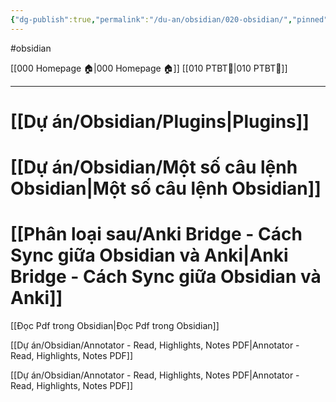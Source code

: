 ```yaml
---
{"dg-publish":true,"permalink":"/du-an/obsidian/020-obsidian/","pinned":true}
---
```


#obsidian

[[000 Homepage 🏠\|000 Homepage 🏠]]
[[010 PTBT🧐\|010 PTBT🧐]]
___
# [[Dự án/Obsidian/Plugins\|Plugins]]

# [[Dự án/Obsidian/Một số câu lệnh Obsidian\|Một số câu lệnh Obsidian]]

# [[Phân loại sau/Anki Bridge - Cách Sync giữa Obsidian và Anki\|Anki Bridge - Cách Sync giữa Obsidian và Anki]]



[[Đọc Pdf trong Obsidian\|Đọc Pdf trong Obsidian]]

[[Dự án/Obsidian/Annotator - Read, Highlights, Notes PDF\|Annotator - Read, Highlights, Notes PDF]]

[[Dự án/Obsidian/Annotator - Read, Highlights, Notes PDF\|Annotator - Read, Highlights, Notes PDF]]